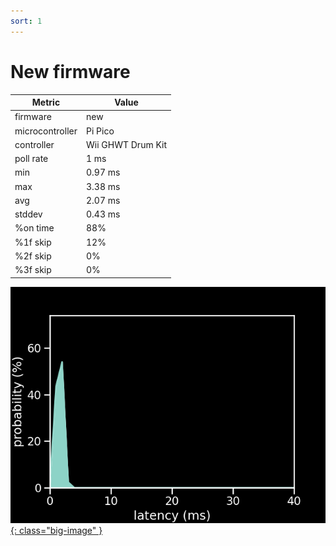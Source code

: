 ```yaml
---
sort: 1
---
```

# New firmware

| Metric          | Value             |
| --------------- | ----------------- |
| firmware        | new               |
| microcontroller | Pi Pico           |
| controller      | Wii GHWT Drum Kit |
| poll rate       | 1 ms              |
| min             | 0.97 ms           |
| max             | 3.38 ms           |
| avg             | 2.07 ms           |
| stddev          | 0.43 ms           |
| %on time        | 88%               |
| %1f skip        | 12%               |
| %2f skip        | 0%                |
| %3f skip        | 0%                |

[![Graph](/assets/images/results/santroller_wt_drums.png){: class="big-image" }](/assets/images/results/santroller_wt_drums.png)
